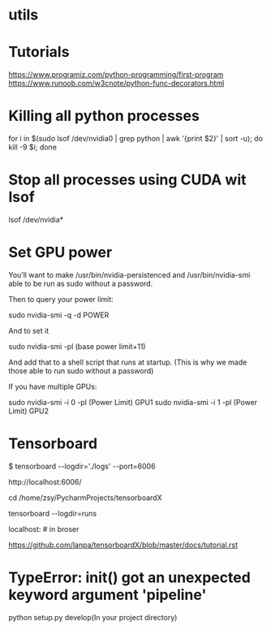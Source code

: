# utils

# Tutorials
https://www.programiz.com/python-programming/first-program
https://www.runoob.com/w3cnote/python-func-decorators.html

# Killing all python processes
for i in $(sudo lsof /dev/nvidia0 | grep python  | awk '{print $2}' | sort -u); do kill -9 $i; done

# Stop all processes using CUDA wit lsof
lsof /dev/nvidia*

# Set GPU power

You’ll want to make /usr/bin/nvidia-persistenced and /usr/bin/nvidia-smi able to be run as sudo without a password.

Then to query your power limit:

sudo nvidia-smi -q -d POWER

And to set it

sudo nvidia-smi -pl (base power limit+11)

And add that to a shell script that runs at startup. (This is why we made those able to run sudo without a password)

If you have multiple GPUs:

sudo nvidia-smi -i 0 -pl (Power Limit) GPU1
sudo nvidia-smi -i 1 -pl (Power Limit) GPU2

# Tensorboard

$ tensorboard --logdir='./logs' --port=6006

http://localhost:6006/ 

cd /home/zsy/PycharmProjects/tensorboardX

tensorboard --logdir=runs

localhost:   # in broser

https://github.com/lanpa/tensorboardX/blob/master/docs/tutorial.rst

# TypeError: __init__() got an unexpected keyword argument 'pipeline'

python setup.py develop(In your project directory)

